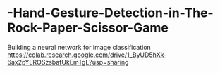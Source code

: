 # -Hand-Gesture-Detection-in-The-Rock-Paper-Scissor-Game
Building a neural network for image classification
https://colab.research.google.com/drive/1_ByUD5hXk-6ax2pYLROSzsbafUkEmTgL?usp=sharing
